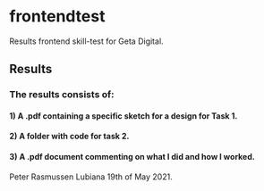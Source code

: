 # frontendtest
Results frontend skill-test for Geta Digital.

## Results
### The results consists of:
#### 1) A .pdf containing a specific sketch for a design for Task 1.
#### 2) A folder with code for task 2.
#### 3) A .pdf document commenting on what I did and how I worked.

Peter Rasmussen Lubiana 19th of May 2021.
